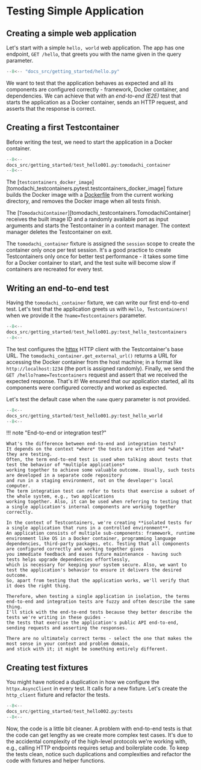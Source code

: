 # Testing Simple Application

## Creating a simple web application

Let's start with a simple `hello, world` web application.
The app has one endpoint, `GET /hello`, that greets you with the name given in the query parameter.

```py title="src/hello.py"
--8<-- "docs_src/getting_started/hello.py"
```

We want to test that the application behaves as expected and all its components are configured correctly -
framework, Docker container, and dependencies. We can achieve that with an _end-to-end (E2E)_ test
that starts the application as a Docker container, sends an HTTP request, and asserts that the response is correct.

## Creating a first Testcontainer

Before writing the test, we need to start the application in a Docker container.

```py title="tests/test_hello.py" hl_lines="9 12-13"
--8<--
docs_src/getting_started/test_hello001.py:tomodachi_container
--8<--
```

The [`testcontainers_docker_image`][tomodachi_testcontainers.pytest.testcontainers_docker_image] fixture builds the Docker image with
a [Dockerfile](https://github.com/filipsnastins/tomodachi-testcontainers/blob/main/examples/Dockerfile) from the current working directory,
and removes the Docker image when all tests finish.

The [`TomodachiContainer`][tomodachi_testcontainers.TomodachiContainer] receives the built image ID and a randomly available port as input arguments
and starts the Testcontainer in a context manager. The context manager deletes the Testcontainer on exit.

The `tomodachi_container` fixture is assigned the `session` scope to create the container only once per test session.
It's a good practice to create Testcontainers only once for better test performance - it takes some time for a Docker container to start,
and the test suite will become slow if containers are recreated for every test.

## Writing an end-to-end test

Having the `tomodachi_container` fixture, we can write our first end-to-end test.
Let's test that the application greets us with `Hello, Testcontainers!` when we provide it the `?name=Testcontainers` parameter.

```py title="tests/test_hello.py"
--8<--
docs_src/getting_started/test_hello001.py:test_hello_testcontainers
--8<--
```

The test configures the [httpx](https://www.python-httpx.org/) HTTP client with the Testcontainer's base URL.
The `tomodachi_container.get_external_url()` returns a URL for accessing the Docker container from the host machine;
in a format like `http://localhost:1234` (the port is assigned randomly).
Finally, we send the `GET /hello?name=Testcontainers` request and assert that we received the expected response.
That's it! We ensured that our application started, all its components were configured correctly and worked as expected.

Let's test the default case when the `name` query parameter is not provided.

```py title="tests/test_hello.py"
--8<--
docs_src/getting_started/test_hello001.py:test_hello_world
--8<--
```

!!! note "End-to-end or integration test?"

    What's the difference between end-to-end and integration tests?
    It depends on the context *where* the tests are written and *what* they are testing.
    Often, the term end-to-end test is used when talking about tests that test the behavior of *multiple applications*
    working together to achieve some valuable outcome. Usually, such tests are developed in a separate code repository
    and run in a staging environment, not on the developer's local computer.
    The term integration test can refer to tests that exercise a subset of the whole system, e.g., two applications
    working together. Also, it can be used when referring to testing that a single application's internal components are working together correctly.

    In the context of Testcontainers, we're creating **isolated tests for a single application that runs in a controlled environment**.
    An application consists of multiple sub-components: framework, runtime environment like OS in a Docker container, programming language
    dependencies, third-party packages, etc. Testing that all components are configured correctly and working together gives
    you immediate feedback and eases future maintenance - having such tests helps upgrade dependencies effortlessly,
    which is necessary for keeping your system secure. Also, we want to test the application's behavior to ensure it delivers the desired outcome.
    So, apart from testing that the application works, we'll verify that it does the right thing.

    Therefore, when testing a single application in isolation, the terms end-to-end and integration tests are fuzzy and often describe the same thing.
    I'll stick with the end-to-end tests because they better describe the tests we're writing in these guides -
    the tests that exercise the application's public API end-to-end, sending requests and asserting the responses.

    There are no ultimately correct terms - select the one that makes the most sense in your context and problem domain,
    and stick with it; it might be something entirely different.

## Creating test fixtures

You might have noticed a duplication in how we configure the `httpx.AsyncClient` in every test.
It calls for a new fixture. Let's create the `http_client` fixture and refactor the tests.

```py title="tests/test_hello.py" hl_lines="8 14 22"
--8<--
docs_src/getting_started/test_hello002.py:tests
--8<--
```

Now, the code is a little bit cleaner. A problem with end-to-end tests is that the code can get lengthy as we create more complex test cases.
It's due to the accidental complexity of the high-level protocols we're working with, e.g., calling HTTP endpoints requires setup and boilerplate code.
To keep the tests clean, notice such duplications and complexities and refactor the code with fixtures and helper functions.

